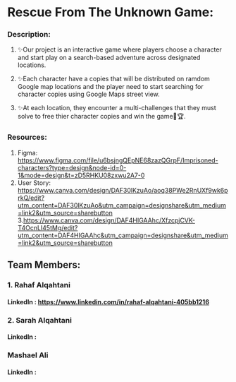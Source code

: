 # **Rescue From The Unknown Game:**

### **Description:**

1. ✨Our project is an interactive game where players choose a character and start play on a search-based adventure across designated locations.

2. ✨Each character have a copies that will be distributed on ramdom Google map locations and the player need to start searching for character copies using Google Maps street view.

3. ✨At each location, they encounter a multi-challenges that they must solve to free thier character copies and win the game🎉🏆.

### **Resources:**
1. Figma: 
https://www.figma.com/file/u6bsjngQEpNE68zazQGrpF/Imprisoned-characters?type=design&node-id=0-1&mode=design&t=zD5RHKU08zxwu2A7-0
2. User Story:
https://www.canva.com/design/DAF30lKzuAo/aoq38PWe2RnUXf9wk6prkQ/edit?utm_content=DAF30lKzuAo&utm_campaign=designshare&utm_medium=link2&utm_source=sharebutton
3.https://www.canva.com/design/DAF4HIGAAhc/XfzcpjCVK-T4OcnLI45tMg/edit?utm_content=DAF4HIGAAhc&utm_campaign=designshare&utm_medium=link2&utm_source=sharebutton

## **Team Members:**
### 1. Rahaf Alqahtani
#### LinkedIn : https://www.linkedin.com/in/rahaf-alqahtani-405bb1216
### 2. Sarah Alqahtani 
#### LinkedIn : 
### Mashael Ali 
#### LinkedIn : 

